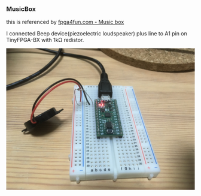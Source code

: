 ### MusicBox

this is referenced by [fpga4fun.com - Music box](https://www.fpga4fun.com/MusicBox.html)

I connected Beep device(piezoelectric loudspeaker) plus line to A1 pin on TinyFPGA-BX with 1kΩ redistor.

![](https://github.com/YoheiKoga/tinyfpgaSamples/blob/images/images/musicbox.jpg)